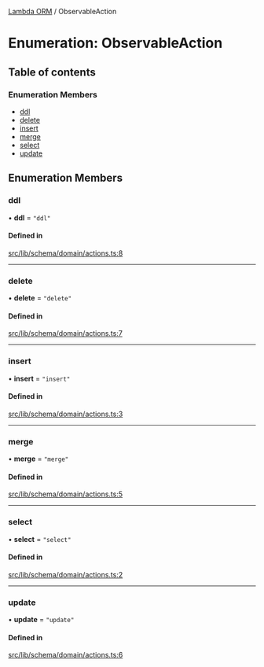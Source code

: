 [Lambda ORM](../README.md) / ObservableAction

# Enumeration: ObservableAction

## Table of contents

### Enumeration Members

- [ddl](ObservableAction.md#ddl)
- [delete](ObservableAction.md#delete)
- [insert](ObservableAction.md#insert)
- [merge](ObservableAction.md#merge)
- [select](ObservableAction.md#select)
- [update](ObservableAction.md#update)

## Enumeration Members

### ddl

• **ddl** = ``"ddl"``

#### Defined in

[src/lib/schema/domain/actions.ts:8](https://github.com/lambda-orm/lambdaorm-base/blob/607e1fafed50a330f31ab43c22ecec31e40b455d/src/lib/schema/domain/actions.ts#L8)

___

### delete

• **delete** = ``"delete"``

#### Defined in

[src/lib/schema/domain/actions.ts:7](https://github.com/lambda-orm/lambdaorm-base/blob/607e1fafed50a330f31ab43c22ecec31e40b455d/src/lib/schema/domain/actions.ts#L7)

___

### insert

• **insert** = ``"insert"``

#### Defined in

[src/lib/schema/domain/actions.ts:3](https://github.com/lambda-orm/lambdaorm-base/blob/607e1fafed50a330f31ab43c22ecec31e40b455d/src/lib/schema/domain/actions.ts#L3)

___

### merge

• **merge** = ``"merge"``

#### Defined in

[src/lib/schema/domain/actions.ts:5](https://github.com/lambda-orm/lambdaorm-base/blob/607e1fafed50a330f31ab43c22ecec31e40b455d/src/lib/schema/domain/actions.ts#L5)

___

### select

• **select** = ``"select"``

#### Defined in

[src/lib/schema/domain/actions.ts:2](https://github.com/lambda-orm/lambdaorm-base/blob/607e1fafed50a330f31ab43c22ecec31e40b455d/src/lib/schema/domain/actions.ts#L2)

___

### update

• **update** = ``"update"``

#### Defined in

[src/lib/schema/domain/actions.ts:6](https://github.com/lambda-orm/lambdaorm-base/blob/607e1fafed50a330f31ab43c22ecec31e40b455d/src/lib/schema/domain/actions.ts#L6)
